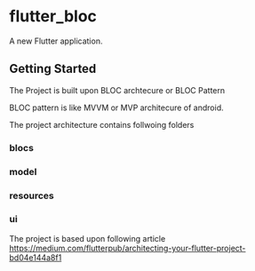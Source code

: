 # flutter_bloc

A new Flutter application.

## Getting Started

The Project is built upon BLOC archtecure or BLOC Pattern 

BLOC pattern is like MVVM or MVP architecure of android.

The project architecture contains follwoing folders

### blocs
### model
### resources
### ui

The project is based upon following article
https://medium.com/flutterpub/architecting-your-flutter-project-bd04e144a8f1





